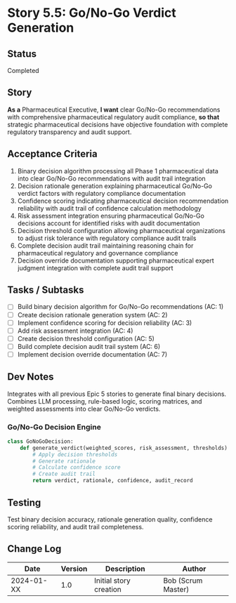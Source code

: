 # Story 5.5: Go/No-Go Verdict Generation

## Status
Completed

## Story
**As a** Pharmaceutical Executive,
**I want** clear Go/No-Go recommendations with comprehensive pharmaceutical regulatory audit compliance,
**so that** strategic pharmaceutical decisions have objective foundation with complete regulatory transparency and audit support.

## Acceptance Criteria
1. Binary decision algorithm processing all Phase 1 pharmaceutical data into clear Go/No-Go recommendations with audit trail integration
2. Decision rationale generation explaining pharmaceutical Go/No-Go verdict factors with regulatory compliance documentation
3. Confidence scoring indicating pharmaceutical decision recommendation reliability with audit trail of confidence calculation methodology
4. Risk assessment integration ensuring pharmaceutical Go/No-Go decisions account for identified risks with audit documentation
5. Decision threshold configuration allowing pharmaceutical organizations to adjust risk tolerance with regulatory compliance audit trails
6. Complete decision audit trail maintaining reasoning chain for pharmaceutical regulatory and governance compliance
7. Decision override documentation supporting pharmaceutical expert judgment integration with complete audit trail support

## Tasks / Subtasks
- [ ] Build binary decision algorithm for Go/No-Go recommendations (AC: 1)
- [ ] Create decision rationale generation system (AC: 2)
- [ ] Implement confidence scoring for decision reliability (AC: 3)
- [ ] Add risk assessment integration (AC: 4)
- [ ] Create decision threshold configuration (AC: 5)
- [ ] Build complete decision audit trail system (AC: 6)
- [ ] Implement decision override documentation (AC: 7)

## Dev Notes
Integrates with all previous Epic 5 stories to generate final binary decisions. Combines LLM processing, rule-based logic, scoring matrices, and weighted assessments into clear Go/No-Go verdicts.

### Go/No-Go Decision Engine
```python
class GoNoGoDecision:
    def generate_verdict(weighted_scores, risk_assessment, thresholds):
        # Apply decision thresholds
        # Generate rationale
        # Calculate confidence score
        # Create audit trail
        return verdict, rationale, confidence, audit_record
```

## Testing
Test binary decision accuracy, rationale generation quality, confidence scoring reliability, and audit trail completeness.

## Change Log
| Date | Version | Description | Author |
|------|---------|-------------|--------|
| 2024-01-XX | 1.0 | Initial story creation | Bob (Scrum Master) |